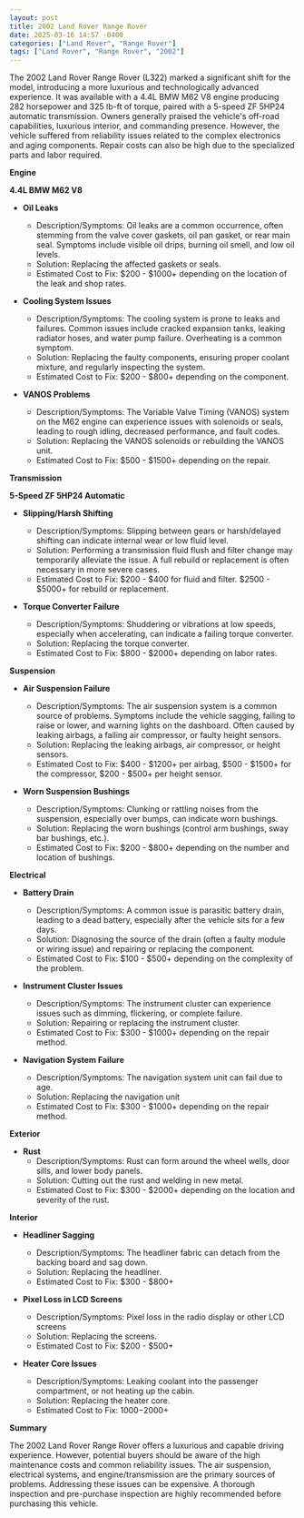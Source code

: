 ```yaml
---
layout: post
title: 2002 Land Rover Range Rover
date: 2025-03-16 14:57 -0400
categories: ["Land Rover", "Range Rover"]
tags: ["Land Rover", "Range Rover", "2002"]
---
```

The 2002 Land Rover Range Rover (L322) marked a significant shift for the model, introducing a more luxurious and technologically advanced experience. It was available with a 4.4L BMW M62 V8 engine producing 282 horsepower and 325 lb-ft of torque, paired with a 5-speed ZF 5HP24 automatic transmission. Owners generally praised the vehicle's off-road capabilities, luxurious interior, and commanding presence. However, the vehicle suffered from reliability issues related to the complex electronics and aging components. Repair costs can also be high due to the specialized parts and labor required.

**Engine**

**4.4L BMW M62 V8**

*   **Oil Leaks**
    *   Description/Symptoms: Oil leaks are a common occurrence, often stemming from the valve cover gaskets, oil pan gasket, or rear main seal. Symptoms include visible oil drips, burning oil smell, and low oil levels.
    *   Solution: Replacing the affected gaskets or seals.
    *   Estimated Cost to Fix: $200 - $1000+ depending on the location of the leak and shop rates.

*   **Cooling System Issues**
    *   Description/Symptoms: The cooling system is prone to leaks and failures. Common issues include cracked expansion tanks, leaking radiator hoses, and water pump failure. Overheating is a common symptom.
    *   Solution: Replacing the faulty components, ensuring proper coolant mixture, and regularly inspecting the system.
    *   Estimated Cost to Fix: $200 - $800+ depending on the component.

*   **VANOS Problems**
    *   Description/Symptoms: The Variable Valve Timing (VANOS) system on the M62 engine can experience issues with solenoids or seals, leading to rough idling, decreased performance, and fault codes.
    *   Solution: Replacing the VANOS solenoids or rebuilding the VANOS unit.
    *   Estimated Cost to Fix: $500 - $1500+ depending on the repair.

**Transmission**

**5-Speed ZF 5HP24 Automatic**

*   **Slipping/Harsh Shifting**
    *   Description/Symptoms: Slipping between gears or harsh/delayed shifting can indicate internal wear or low fluid level.
    *   Solution: Performing a transmission fluid flush and filter change may temporarily alleviate the issue. A full rebuild or replacement is often necessary in more severe cases.
    *   Estimated Cost to Fix: $200 - $400 for fluid and filter. $2500 - $5000+ for rebuild or replacement.

*   **Torque Converter Failure**
    *   Description/Symptoms: Shuddering or vibrations at low speeds, especially when accelerating, can indicate a failing torque converter.
    *   Solution: Replacing the torque converter.
    *   Estimated Cost to Fix: $800 - $2000+ depending on labor rates.

**Suspension**

*   **Air Suspension Failure**
    *   Description/Symptoms: The air suspension system is a common source of problems. Symptoms include the vehicle sagging, failing to raise or lower, and warning lights on the dashboard. Often caused by leaking airbags, a failing air compressor, or faulty height sensors.
    *   Solution: Replacing the leaking airbags, air compressor, or height sensors.
    *   Estimated Cost to Fix: $400 - $1200+ per airbag, $500 - $1500+ for the compressor, $200 - $500+ per height sensor.

*   **Worn Suspension Bushings**
    *   Description/Symptoms: Clunking or rattling noises from the suspension, especially over bumps, can indicate worn bushings.
    *   Solution: Replacing the worn bushings (control arm bushings, sway bar bushings, etc.).
    *   Estimated Cost to Fix: $200 - $800+ depending on the number and location of bushings.

**Electrical**

*   **Battery Drain**
    *   Description/Symptoms: A common issue is parasitic battery drain, leading to a dead battery, especially after the vehicle sits for a few days.
    *   Solution: Diagnosing the source of the drain (often a faulty module or wiring issue) and repairing or replacing the component.
    *   Estimated Cost to Fix: $100 - $500+ depending on the complexity of the problem.

*   **Instrument Cluster Issues**
    *   Description/Symptoms: The instrument cluster can experience issues such as dimming, flickering, or complete failure.
    *   Solution: Repairing or replacing the instrument cluster.
    *   Estimated Cost to Fix: $300 - $1000+ depending on the repair method.

*   **Navigation System Failure**
    *   Description/Symptoms: The navigation system unit can fail due to age.
    *   Solution: Replacing the navigation unit
    *   Estimated Cost to Fix: $300 - $1000+ depending on the repair method.

**Exterior**

*   **Rust**
    *   Description/Symptoms: Rust can form around the wheel wells, door sills, and lower body panels.
    *   Solution: Cutting out the rust and welding in new metal.
    *   Estimated Cost to Fix: $300 - $2000+ depending on the location and severity of the rust.

**Interior**

*   **Headliner Sagging**
    *   Description/Symptoms: The headliner fabric can detach from the backing board and sag down.
    *   Solution: Replacing the headliner.
    *   Estimated Cost to Fix: $300 - $800+

*   **Pixel Loss in LCD Screens**
    *   Description/Symptoms: Pixel loss in the radio display or other LCD screens
    *   Solution: Replacing the screens.
    *   Estimated Cost to Fix: $200 - $500+

*   **Heater Core Issues**
    * Description/Symptoms: Leaking coolant into the passenger compartment, or not heating up the cabin.
    * Solution: Replacing the heater core.
    * Estimated Cost to Fix: $1000-$2000+

**Summary**

The 2002 Land Rover Range Rover offers a luxurious and capable driving experience. However, potential buyers should be aware of the high maintenance costs and common reliability issues. The air suspension, electrical systems, and engine/transmission are the primary sources of problems. Addressing these issues can be expensive. A thorough inspection and pre-purchase inspection are highly recommended before purchasing this vehicle.

